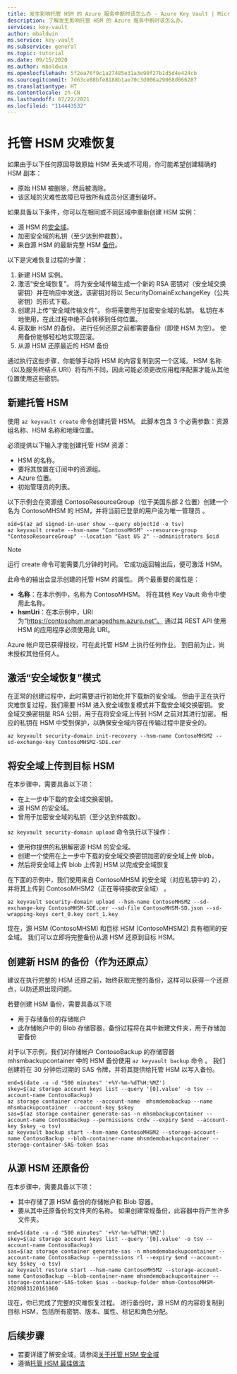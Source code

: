 ```yaml
---
title: 发生影响托管 HSM 的 Azure 服务中断时该怎么办 - Azure Key Vault | Microsoft Docs
description: 了解发生影响托管 HSM 的 Azure 服务中断时该怎么办。
services: key-vault
author: mbaldwin
ms.service: key-vault
ms.subservice: general
ms.topic: tutorial
ms.date: 09/15/2020
ms.author: mbaldwin
ms.openlocfilehash: 5f2ea76f9c1a27485e31a3e90f27b1d5d4e424cb
ms.sourcegitcommit: 7d63ce88bfe8188b1ae70c3d006a29068d066287
ms.translationtype: HT
ms.contentlocale: zh-CN
ms.lasthandoff: 07/22/2021
ms.locfileid: "114443532"
---
```

# <a name="managed-hsm-disaster-recovery"></a>托管 HSM 灾难恢复

如果由于以下任何原因导致原始 HSM 丢失或不可用，你可能希望创建精确的 HSM 副本：

- 原始 HSM 被删除，然后被清除。
- 该区域的灾难性故障已导致所有成员分区遭到破坏。

如果具备以下条件，你可以在相同或不同区域中重新创建 HSM 实例：
- 源 HSM 的[安全域](security-domain.md)。
- 加密安全域的私钥（至少达到仲裁数）。
- 来自源 HSM 的最新完整 HSM [备份](backup-restore.md)。

以下是灾难恢复过程的步骤：

1. 新建 HSM 实例。
1. 激活“安全域恢复”。 将为安全域传输生成一个新的 RSA 密钥对（安全域交换密钥）并在响应中发送，该密钥对将以 SecurityDomainExchangeKey（公共密钥）的形式下载。
1. 创建并上传“安全域传输文件”。 你将需要用于加密安全域的私钥。 私钥在本地使用，在此过程中绝不会转移到任何位置。
1. 获取新 HSM 的备份。 进行任何还原之前都需要备份（即使 HSM 为空）。 使用备份能够轻松地实现回滚。
1. 从源 HSM 还原最近的 HSM 备份

通过执行这些步骤，你能够手动将 HSM 的内容复制到另一个区域。 HSM 名称（以及服务终结点 URI）将有所不同，因此可能必须更改应用程序配置才能从其他位置使用这些密钥。

## <a name="create-a-new-managed-hsm"></a>新建托管 HSM

使用 `az keyvault create` 命令创建托管 HSM。 此脚本包含 3 个必需参数：资源组名称、HSM 名称和地理位置。

必须提供以下输入才能创建托管 HSM 资源：

- HSM 的名称。
- 要将其放置在订阅中的资源组。
- Azure 位置。
- 初始管理员的列表。

以下示例会在资源组 ContosoResourceGroup（位于美国东部 2 位置）创建一个名为 ContosoMHSM 的 HSM，并将当前已登录的用户设为唯一管理员   。

```azurecli-interactive
oid=$(az ad signed-in-user show --query objectId -o tsv)
az keyvault create --hsm-name "ContosoMHSM" --resource-group "ContosoResourceGroup" --location "East US 2" --administrators $oid
```

> [!NOTE]
> 运行 create 命令可能需要几分钟的时间。 它成功返回输出后，便可激活 HSM。

此命令的输出会显示创建的托管 HSM 的属性。 两个最重要的属性是：

* **名称**：在本示例中，名称为 ContosoMHSM。 将在其他 Key Vault 命令中使用此名称。
* **hsmUri**：在本示例中，URI 为“https://contosohsm.managedhsm.azure.net”。 通过其 REST API 使用 HSM 的应用程序必须使用此 URI。

Azure 帐户现已获得授权，可在此托管 HSM 上执行任何作业。 到目前为止，尚未授权其他任何人。

## <a name="activate-the-security-domain-recovery-mode"></a>激活“安全域恢复”模式

在正常的创建过程中，此时需要进行初始化并下载新的安全域。 但由于正在执行灾难恢复过程，我们需要 HSM 进入安全域恢复模式并下载安全域交换密钥。 安全域交换密钥是 RSA 公钥，用于在将安全域上传到 HSM 之前对其进行加密。 相应的私钥在 HSM 中受到保护，以确保安全域内容在传输过程中是安全的。

```azurecli-interactive
az keyvault security-domain init-recovery --hsm-name ContosoMHSM2 --sd-exchange-key ContosoMHSM2-SDE.cer
```

## <a name="upload-security-domain-to-destination-hsm"></a>将安全域上传到目标 HSM

在本步骤中，需要具备以下项：
- 在上一步中下载的安全域交换密钥。
- 源 HSM 的安全域。
- 曾用于加密安全域的私钥（至少达到仲裁数）。

`az keyvault security-domain upload` 命令执行以下操作：

- 使用你提供的私钥解密源 HSM 的安全域。 
- 创建一个使用在上一步中下载的安全域交换密钥加密的安全域上传 blob，
- 然后将安全域上传 blob 上传到 HSM 以完成安全域恢复

在下面的示例中，我们使用来自 ContosoMHSM 的安全域（对应私钥中的 2），并将其上传到 ContosoMHSM2（正在等待接收安全域） 。 

```azurecli-interactive
az keyvault security-domain upload --hsm-name ContosoMHSM2 --sd-exchange-key ContosoMHSM-SDE.cer --sd-file ContosoMHSM-SD.json --sd-wrapping-keys cert_0.key cert_1.key
```

现在，源 HSM (ContosoMHSM) 和目标 HSM (ContosoMHSM2) 具有相同的安全域。 我们可以立即将完整备份从源 HSM 还原到目标 HSM。

## <a name="create-a-backup-as-a-restore-point-of-your-new-hsm"></a>创建新 HSM 的备份（作为还原点）

建议在执行完整的 HSM 还原之前，始终获取完整的备份，这样可以获得一个还原点，以防还原出现问题。

若要创建 HSM 备份，需要具备以下项
- 用于存储备份的存储帐户
- 此存储帐户中的 Blob 存储容器，备份过程将在其中新建文件夹，用于存储加密备份

对于以下示例，我们对存储帐户 ContosoBackup 的存储容器 mhsmbackupcontainer 中的 HSM 备份使用 `az keyvault backup` 命令 。 我们创建将在 30 分钟后过期的 SAS 令牌，并将其提供给托管 HSM 以写入备份。

```azurecli-interactive
end=$(date -u -d "500 minutes" '+%Y-%m-%dT%H:%MZ')
skey=$(az storage account keys list --query '[0].value' -o tsv --account-name ContosoBackup)
az storage container create --account-name  mhsmdemobackup --name mhsmbackupcontainer  --account-key $skey
sas=$(az storage container generate-sas -n mhsmbackupcontainer --account-name ContosoBackup --permissions crdw --expiry $end --account-key $skey -o tsv)
az keyvault backup start --hsm-name ContosoMHSM2 --storage-account-name ContosoBackup --blob-container-name mhsmdemobackupcontainer --storage-container-SAS-token $sas

```

## <a name="restore-backup-from-source-hsm"></a>从源 HSM 还原备份

在本步骤中，需要具备以下项：

- 其中存储了源 HSM 备份的存储帐户和 Blob 容器。
- 要从其中还原备份的文件夹的名称。 如果创建常规备份，此容器中将产生许多文件夹。


```azurecli-interactive
end=$(date -u -d "500 minutes" '+%Y-%m-%dT%H:%MZ')
skey=$(az storage account keys list --query '[0].value' -o tsv --account-name ContosoBackup)
sas=$(az storage container generate-sas -n mhsmdemobackupcontainer --account-name ContosoBackup --permissions rl --expiry $end --account-key $skey -o tsv)
az keyvault restore start --hsm-name ContosoMHSM2 --storage-account-name ContosoBackup --blob-container-name mhsmdemobackupcontainer --storage-container-SAS-token $sas --backup-folder mhsm-ContosoMHSM-2020083120161860
```

现在，你已完成了完整的灾难恢复过程。 进行备份时，源 HSM 的内容将复制到目标 HSM，包括所有密钥、版本、属性、标记和角色分配。

## <a name="next-steps"></a>后续步骤

- 若要详细了解安全域，请参阅[关于托管 HSM 安全域](security-domain.md)
- 遵循[托管 HSM 最佳做法](best-practices.md)
